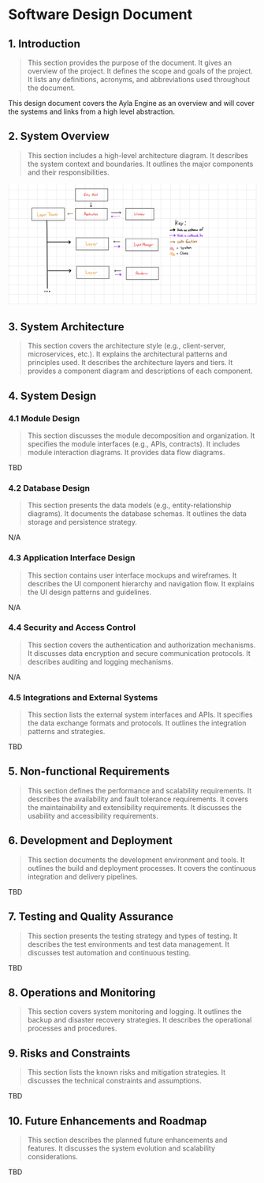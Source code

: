 # Software Design Document

## 1. Introduction
> This section provides the purpose of the document. It gives an overview of the project. It defines the scope and
> goals of the project. It lists any definitions, acronyms, and abbreviations used throughout the document.

This design document covers the Ayla Engine as an overview and will cover the systems and links from a high level 
abstraction.

## 2. System Overview
> This section includes a high-level architecture diagram. It describes the system context and boundaries. It outlines
> the major components and their responsibilities.



![OverallEngineDesign.png](Images/OverallEngineDesign.png)

## 3. System Architecture
> This section covers the architecture style (e.g., client-server, microservices, etc.). It explains the architectural
> patterns and principles used. It describes the architecture layers and tiers. It provides a component diagram and
> descriptions of each component.



## 4. System Design

### 4.1 Module Design
> This section discusses the module decomposition and organization. It specifies the module interfaces (e.g., APIs,
> contracts). It includes module interaction diagrams. It provides data flow diagrams.

TBD

### 4.2 Database Design
> This section presents the data models (e.g., entity-relationship diagrams). It documents the database schemas. It
> outlines the data storage and persistence strategy.

N/A

### 4.3 Application Interface Design
> This section contains user interface mockups and wireframes. It describes the UI component hierarchy and navigation
> flow. It explains the UI design patterns and guidelines.

N/A

### 4.4 Security and Access Control
> This section covers the authentication and authorization mechanisms. It discusses data encryption and secure
> communication protocols. It describes auditing and logging mechanisms.

N/A

### 4.5 Integrations and External Systems
> This section lists the external system interfaces and APIs. It specifies the data exchange formats and protocols. It
> outlines the integration patterns and strategies.

TBD

## 5. Non-functional Requirements
> This section defines the performance and scalability requirements. It describes the availability and fault tolerance
> requirements. It covers the maintainability and extensibility requirements. It discusses the usability and
> accessibility requirements.



## 6. Development and Deployment
> This section documents the development environment and tools. It outlines the build and deployment processes.
> It covers the continuous integration and delivery pipelines.

TBD

## 7. Testing and Quality Assurance
> This section presents the testing strategy and types of testing. It describes the test environments and test data
> management. It discusses test automation and continuous testing.

TBD

## 8. Operations and Monitoring
> This section covers system monitoring and logging. It outlines the backup and disaster recovery strategies. It
> describes the operational processes and procedures.




## 9. Risks and Constraints
> This section lists the known risks and mitigation strategies. It discusses the technical constraints and assumptions.

TBD

## 10. Future Enhancements and Roadmap
> This section describes the planned future enhancements and features. It discusses the system evolution and scalability
> considerations.

TBD